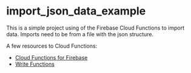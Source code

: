 # import_json_data_example

This is a simple project using of the Firebase Cloud Functions to import data. Imports need to be from a file with the json structure. 

A few resources to Cloud Functions:

- [Cloud Functions for Firebase](https://firebase.google.com/docs/functions)
- [Write Functions](https://firebase.google.com/docs/functions/typescript)